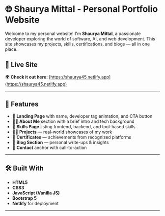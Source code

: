 # 🌐 Shaurya Mittal - Personal Portfolio Website

Welcome to my personal website! I'm **Shaurya Mittal**, a passionate developer exploring the world of software, AI, and web development. This site showcases my projects, skills, certifications, and blogs — all in one place.

## 🔗 Live Site
🌍 **Check it out here:** [https://shaurya45.netlify.app](https://shaurya45.netlify.app)

---

## 📌 Features

- 🎯 **Landing Page** with name, developer tag animation, and CTA button
- 🙋‍♂️ **About Me** section with a brief intro and tech background
- 🧠 **Skills Page** listing frontend, backend, and tool-based skills
- 🧑‍💻 **Projects**  — real-world showcases of my work
- 📜 **Certificates**  — achievements from recognized platforms
- 📝 **Blog Section** — personal write-ups & insights
- 📩 **Contact** anchor with call-to-action

---

## 🛠️ Built With

- **HTML5**
- **CSS3**
- **JavaScript (Vanilla JS)**
- **Bootstrap 5**
- **Netlify** for deployment

---

